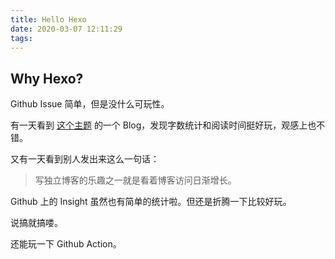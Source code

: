 ```yaml
---
title: Hello Hexo
date: 2020-03-07 12:11:29
tags:
---
```


## Why Hexo?

Github Issue 简单，但是没什么可玩性。

有一天看到 [这个主题](https://github.com/fi3ework/hexo-theme-archer) 的一个 Blog，发现字数统计和阅读时间挺好玩，观感上也不错。

又有一天看到别人发出来这么一句话：

> 写独立博客的乐趣之一就是看着博客访问日渐增长。

Github 上的 Insight 虽然也有简单的统计啦。但还是折腾一下比较好玩。

说搞就搞喽。

还能玩一下 Github Action。